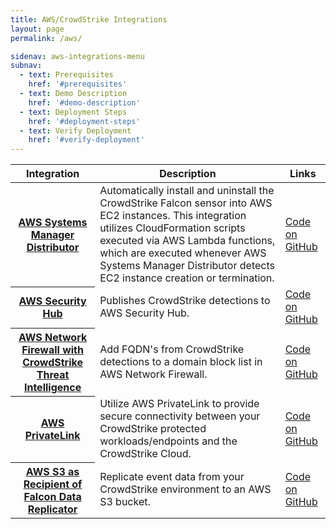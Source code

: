 ```yaml
---
title: AWS/CrowdStrike Integrations
layout: page
permalink: /aws/

sidenav: aws-integrations-menu
subnav:
  - text: Prerequisites
    href: '#prerequisites'
  - text: Demo Description
    href: '#demo-description'
  - text: Deployment Steps
    href: '#deployment-steps'
  - text: Verify Deployment
    href: '#verify-deployment'
---
```


<!-- REMEMBER TO KEEP THESE IN ALPHABETICAL ORDER!! -->
<table class="usa-table usa-table--borderless usa-table--striped">
  <thead>
    <tr>
      <th scope="col">Integration</th>
      <th scope="col">Description</th>
      <th scope="col">Links</th>
    </tr>
  </thead>
  <tbody>
    <tr>
      <th scope="row"><a href="aws-systems-manager-distributor/">AWS Systems Manager Distributor</a></th>
      <td>
        Automatically install and uninstall the CrowdStrike Falcon sensor into AWS EC2 instances.
        This integration utilizes CloudFormation scripts executed via AWS Lambda functions,
        which are executed whenever AWS Systems Manager Distributor detects EC2 instance
        creation or termination.
      </td>
      <td><a href="https://github.com/CrowdStrike/Cloud-AWS/tree/master/systems-manager">Code on GitHub</a></td>
    </tr>
    <tr>
      <th scope="row"><a href="aws-security-hub/">AWS Security Hub</a></th>
      <td>
        Publishes CrowdStrike detections to AWS Security Hub.
      </td>
      <td><a href="https://github.com/CrowdStrike/Cloud-AWS/tree/master/Security-Hub">Code on GitHub</a></td>
    </tr>
    <tr>
      <th scope="row"><a href="aws-network-firewall-with-crowdstrike-threat-intelligence/">AWS Network Firewall with CrowdStrike Threat Intelligence</a></th>
      <td>
        Add FQDN's from CrowdStrike detections to a domain block list in AWS Network Firewall.
      </td>
      <td><a href="https://crowdstrike.github.io/aws-network-firewall">Code on GitHub</a></td>
    </tr>
    <tr>
      <th scope="row"><a href="aws-private-link/">AWS PrivateLink</a></th>
      <td>
        Utilize AWS PrivateLink to provide secure connectivity between your CrowdStrike
        protected workloads/endpoints and the CrowdStrike Cloud.
      </td>
      <td><a href="https://github.com/CrowdStrike/Cloud-AWS/tree/master/aws-privatelink">Code on GitHub</a></td>
    </tr>
    <tr>
      <th scope="row"><a href="aws-private-link/">AWS S3 as Recipient of Falcon Data Replicator</a></th>
      <td>
        Replicate event data from your CrowdStrike environment to an AWS S3 bucket.
      </td>
      <td><a href="https://github.com/CrowdStrike/FDR">Code on GitHub</a></td>
    </tr>
  </tbody>
</table>